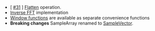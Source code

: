 * [ [#31](https://github.com/WaveBeans/wavebeans/issues/31) ] [Flatten](/docs/user/api/operations/flatten.md) operation.
* [Inverse FFT](/docs/user/api/operations/fft-operation.md#inverse-fft) implementation
* [Window functions](/docs/user/api/operations/fft-operation.md#window-functions) are available as separate convenience functions 
* **Breaking changes** SampleArray renamed to [SampleVector](/docs/user/api/readme.md#samplevector).
